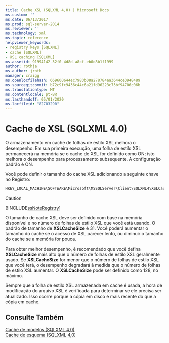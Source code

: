 ```yaml
---
title: Cache XSL (SQLXML 4,0) | Microsoft Docs
ms.custom: ''
ms.date: 06/13/2017
ms.prod: sql-server-2014
ms.reviewer: ''
ms.technology: xml
ms.topic: reference
helpviewer_keywords:
- registry keys [SQLXML]
- cache [SQLXML]
- XSL caching [SQLXML]
ms.assetid: 91994142-32f0-4d8d-a8cf-eb0d8b1f1999
author: rothja
ms.author: jroth
manager: craigg
ms.openlocfilehash: 669600644ec7983b08a278784aa3644ce3948489
ms.sourcegitcommit: b72c9fc9436c44c6a21fd96223c73bf94706c06b
ms.translationtype: MT
ms.contentlocale: pt-BR
ms.lasthandoff: 05/01/2020
ms.locfileid: "82703290"
---
```

# <a name="xsl-caching-sqlxml-40"></a>Cache de XSL (SQLXML 4.0)
  O armazenamento em cache de folhas de estilo XSL melhora o desempenho. Em sua primeira execução, uma folha de estilo XSL permanecerá na memória se o cache de XSL for definido como ON; isto melhora o desempenho para processamento subsequente. A configuração padrão é ON.  
  
 Você pode definir o tamanho do cache XSL adicionando a seguinte chave no Registro:  
  
```  
HKEY_LOCAL_MACHINE\SOFTWARE\Microsoft\MSSQLServer\Client\SQLXML4\XSLCacheSize  
```  
  
> [!CAUTION]  
>  [!INCLUDE[ssNoteRegistry](../../../includes/ssnoteregistry-md.md)]  
  
 O tamanho de cache XSL deve ser definido com base na memória disponível e no número de folhas de estilo XSL que você está usando. O padrão de tamanho de **XSLCacheSize** é 31. Você poderá aumentar o tamanho do cache se o acesso de XSL parecer lento, ou diminuir o tamanho do cache se a memória for pouca.  
  
 Para obter melhor desempenho, é recomendado que você defina **XSLCacheSize** mais alto que o número de folhas de estilo XSL geralmente usado. Se **XSLCacheSize** for menor que o número de folhas de estilo XSL que você terá, o desempenho degradará à medida que o número de folhas de estilo XSL aumentar. O **XSLCacheSize** pode ser definido como 128, no máximo.  
  
 Sempre que a folha de estilo XSL armazenada em cache é usada, a hora de modificação do arquivo XSL é verificada para determinar se ele precisa ser atualizado. Isso ocorre porque a cópia em disco é mais recente do que a cópia em cache.  
  
## <a name="see-also"></a>Consulte Também  
 [Cache de modelos &#40;SQLXML 4,0&#41;](template-caching-sqlxml-4-0.md)   
 [Cache de esquema &#40;SQLXML 4,0&#41;](schema-caching-sqlxml-4-0.md)  
  
  
